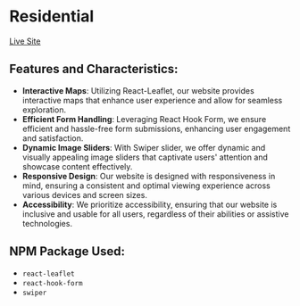 # Residential

[Live Site](https://residential-website-9eea9.web.app/)

## Features and Characteristics:

- **Interactive Maps**: Utilizing React-Leaflet, our website provides interactive maps that enhance user experience and allow for seamless exploration.
- **Efficient Form Handling**: Leveraging React Hook Form, we ensure efficient and hassle-free form submissions, enhancing user engagement and satisfaction.
- **Dynamic Image Sliders**: With Swiper slider, we offer dynamic and visually appealing image sliders that captivate users' attention and showcase content effectively.
- **Responsive Design**: Our website is designed with responsiveness in mind, ensuring a consistent and optimal viewing experience across various devices and screen sizes.
- **Accessibility**: We prioritize accessibility, ensuring that our website is inclusive and usable for all users, regardless of their abilities or assistive technologies.

## NPM Package Used:

- `react-leaflet`
- `react-hook-form`
- `swiper`
